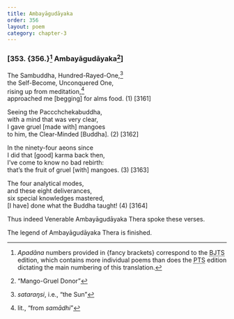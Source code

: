 ```yaml
---
title: Ambayāgudāyaka
order: 356
layout: poem
category: chapter-3
---
```


### \[353. {356.}[^1] Ambayāgudāyaka[^2]\]

The Sambuddha, Hundred-Rayed-One,[^3]  
the Self-Become, Unconquered One,  
rising up from meditation,[^4]  
approached me \[begging\] for alms food. (1) \[3161\]

Seeing the Pa<span class="diacritics" data-state="on">cc</span><span class="no-diacritics" data-state="off">chch</span>ekabuddha,  
with a mind that was very clear,  
I gave gruel \[made with\] mangoes  
to him, the Clear-Minded \[Buddha\]. (2) \[3162\]

In the ninety-four aeons since  
I did that \[good\] karma back then,  
I’ve come to know no bad rebirth:  
that’s the fruit of gruel \[with\] mangoes. (3) \[3163\]

The four analytical modes,  
and these eight deliverances,  
six special knowledges mastered,  
\[I have\] done what the Buddha taught! (4) \[3164\]

Thus indeed Venerable Ambayāgudāyaka Thera spoke these verses.

The legend of Ambayāgudāyaka Thera is finished.

[^1]: *Apadāna* numbers provided in {fancy brackets} correspond to the <abbr title="Buddha Jayanthi Tripitaka Series">BJTS</abbr> edition, which contains more individual poems than does the <abbr title="Pali Text Society">PTS</abbr> edition dictating the main numbering of this translation.

[^2]: “Mango-Gruel Donor”

[^3]: *sataraŋsi*, i.e., “the Sun”

[^4]: lit., “from *samādhi*”
